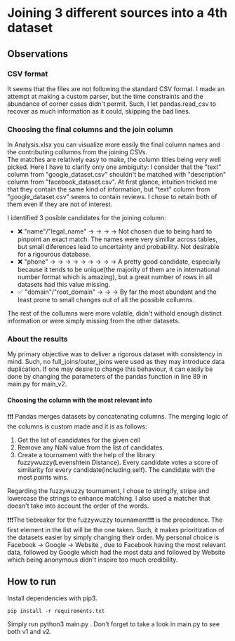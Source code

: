 # Joining 3 different sources into a 4th dataset

## Observations

### CSV format

It seems that the files are not following the standard CSV format.
I made an attempt at making a custom parser, but the time constraints and the abundance of corner cases didn't permit.
Such, I let pandas.read_csv to recover as much information as it could, skipping the bad lines.

### Choosing the final columns and the join column

In Analysis.xlsx you can visualize more easily the final column names and the contributing collumns from the joining CSVs.\
The matches are relatively easy to make, the column titles being very well picked. Here I have to clarify only one ambiguity: I consider that the "text" column from "google_dataset.csv" shouldn't be matched with "description" column from "facebook_dataset.csv". At first glance, intuition tricked me that they contain the same kind of information, but "text" column from "google_dataset.csv" seems to contain
reviews. I chose to retain both of them even if they are not of interest.

I identified 3 posible candidates for the joining column:

-   ❌ "name"/"legal_name" &rarr; &rarr; &rarr; &rarr; Not chosen due to being hard to pinpoint an exact match. The names were very simillar across tables, but small diferences lead to uncertainty and probability. Not desirable for a rigourous database.
-   ❌ "phone" &rarr; &rarr; &rarr; &rarr; &rarr; &rarr; &rarr; &rarr; &rarr; A pretty good candidate, especially because it tends to be unique(the majority of them are in international number format which is amazing), but a great number of rows in all datasets had this value missing.
-   ✅ "domain"/"root_domain" &rarr; &rarr; &rarr; By far the most abundant and the least prone to small changes out of all the possible collumns.

The rest of the collumns were more volatile, didn't withold enough distinct information or were simply missing from the other datasets.

### About the results

My primary objective was to deliver a rigorous dataset with consistency in mind.
Such, no full_joins/outer_joins were used as they may introduce data duplication. If one may desire to change this behaviour,
it can easily be done by changing the parameters of the pandas function in line 89 in main.py for main_v2.

#### Choosing the column with the most relevant info

❗❗❗ Pandas merges datasets by concatenating columns. The merging logic of the columns is custom made and it is as follows:

1.  Get the list of candidates for the given cell
2.  Remove any NaN value from the list of candidates.
3.  Create a tournament with the help of the library fuzzywuzzy(Levenshtein Distance). Every candidate votes a score of similarity for every candidate(including self). The candidate with the most points wins.

Regarding the fuzzywuzzy tournament, I chose to stringify, stripe and lowercase the strings to enhance matching. I also used a matcher that
doesn't take into account the order of the words.

❗❗❗The tiebreaker for the fuzzywuzzy tournament❗❗❗ is the precedence. The first element in the list will be the one taken. Such, it makes prioritization of the datasets easier by simply changing their order. My personal choice is Facebook &rarr; Google &rarr; Website , due to Facebook having the most relevant data, followed by Google which had the most data and followed by Website which being anonymous didn't inspire too much credibility.

## How to run

Install dependencies with pip3.

    pip install -r requirements.txt

Simply run python3 main.py . Don't forget to take a look in main.py to see both v1 and v2.
